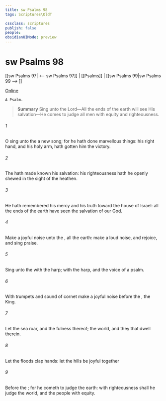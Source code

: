 ```yaml
---
title: sw Psalms 98
tags: Scriptures\OldT

cssclass: scriptures
publish: false
people:
obsidianUIMode: preview
---
```


# sw Psalms 98
[[sw Psalms 97| <-- sw Psalms 97]] | [[Psalms]] | [[sw Psalms 99|sw Psalms 99 --> ]]

[Online](https://churchofjesuschrist.org/study/scriptures/ot/ps/98?lang=eng)

```
A Psalm.
```

> __Summary__
Sing unto the Lord—All the ends of the earth will see His salvation—He comes to judge all men with equity and righteousness.

###### 1 
O sing unto the  a new song; for he hath done marvellous things: his right hand, and his holy arm, hath gotten him the victory.

###### 2 
The  hath made known his salvation: his righteousness hath he openly shewed in the sight of the heathen.

###### 3 
He hath remembered his mercy and his truth toward the house of Israel: all the ends of the earth have seen the salvation of our God.

###### 4 
Make a joyful noise unto the , all the earth: make a loud noise, and rejoice, and sing praise.

###### 5 
Sing unto the  with the harp; with the harp, and the voice of a psalm.

###### 6 
With trumpets and sound of cornet make a joyful noise before the , the King.

###### 7 
Let the sea roar, and the fulness thereof; the world, and they that dwell therein.

###### 8 
Let the floods clap  hands: let the hills be joyful together

###### 9 
Before the ; for he cometh to judge the earth: with righteousness shall he judge the world, and the people with equity.

